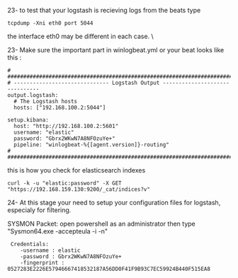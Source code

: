 
23- to test that your logstash is recieving logs from the beats type 
```
tcpdump -Xni eth0 port 5044
```
the interface eth0 may be different in each case. \

23- Make sure the important part in winlogbeat.yml or your beat looks like this :
```
# #################################################################################################################################
# ------------------------------ Logstash Output -------------------------------
output.logstash:
  # The Logstash hosts
  hosts: ["192.168.100.2:5044"]

setup.kibana:
  host: "http://192.168.100.2:5601"
  username: "elastic"
  password: "Gbrx2WKwN7A8NFOzuYe+"
  pipeline: "winlogbeat-%{[agent.version]}-routing"
# #################################################################################################################################
```

this is how you check for elasticsearch indexes
```
curl -k -u "elastic:password" -X GET "https://192.168.159.130:9200/_cat/indices?v"
```
24- At this stage your need to setup your configuration files for logstash, especialy for filtering.

SYSMON Packet:
open powershell as an administrator then type "Sysmon64.exe -accepteula -i -n"

```
 Credentials:
    -username : elastic
    -password : Gbrx2WKwN7A8NFOzuYe+
	-fingerprint : 0527283E2226E57946667418532187A56DD0F41F9B93C7EC59924B440F515EA8
```

